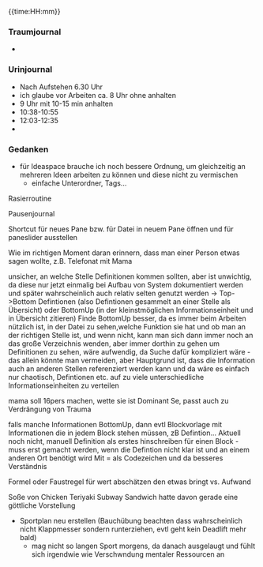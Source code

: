 {{time:HH:mm}}

### Traumjournal
- 
### Urinjournal
- Nach Aufstehen 6.30 Uhr
- ich glaube vor Arbeiten ca. 8 Uhr ohne anhalten
- 9 Uhr mit 10-15 min anhalten
- 10:38-10:55
- 12:03-12:35
- 
### Gedanken
- für Ideaspace brauche ich noch bessere Ordnung, um gleichzeitig an mehreren Ideen arbeiten zu können und diese nicht zu vermischen
	- einfache Unterordner, Tags...

Rasierroutine

Pausenjournal

Shortcut für neues Pane bzw. für Datei in neuem Pane öffnen und für paneslider ausstellen

Wie im richtigen Moment daran erinnern, dass man einer Person etwas sagen wollte, z.B. Telefonat mit Mama

unsicher, an welche Stelle Definitionen kommen sollten, aber ist unwichtig, da diese nur jetzt einmalig bei Aufbau von System dokumentiert werden und später wahrscheinlich auch relativ selten genutzt werden
-> Top->Bottom Defintionen (also Defintionen gesammelt an einer Stelle als Übersicht) oder BottomUp (in der kleinstmöglichen Informationseinheit und in Übersicht zitieren)
Finde BottomUp besser, da es immer beim Arbeiten nützlich ist, in der Datei zu sehen,welche Funktion sie hat und ob man an der richtigen Stelle ist, und wenn nicht, kann man sich dann immer noch an das große Verzeichnis wenden, aber immer dorthin zu gehen um Definitionen zu sehen, wäre aufwendig, da Suche dafür kompliziert wäre - das allein könnte man vermeiden, aber Hauptgrund ist, dass die Information auch an anderen Stellen referenziert werden kann und da wäre es einfach nur chaotisch, Defintionen etc. auf zu viele unterschiedliche Informationseinheiten zu verteilen

mama soll 16pers machen, wette sie ist Dominant Se, passt auch zu Verdrängung von Trauma

falls manche Informationen BottomUp, dann evtl Blockvorlage mit Informationen die in jedem Block stehen müssen, zB Defintion...
Aktuell noch nicht, manuell Definition  als erstes hinschreiben für einen Block - muss erst gemacht werden, wenn die Defintion nicht klar ist und an einem anderen Ort benötigt wird
Mit = als Codezeichen und da besseres Verständnis

Formel oder Faustregel für wert abschätzen den etwas bringt vs. Aufwand

Soße von Chicken Teriyaki Subway Sandwich hatte davon gerade eine göttliche Vorstellung

-   Sportplan neu erstellen (Bauchübung beachten dass wahrscheinlich nicht Klappmesser sondern runterziehen, evtl geht kein Deadlift mehr bald)
	-   mag nicht so langen Sport morgens, da danach ausgelaugt und fühlt sich irgendwie wie Verschwndung mentaler Ressourcen an
